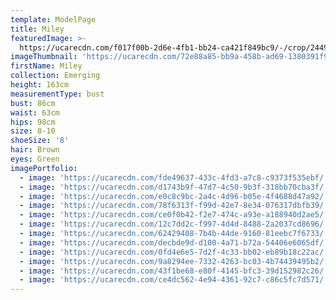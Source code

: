 ```yaml
---
template: ModelPage
title: Miley
featuredImage: >-
  https://ucarecdn.com/f017f00b-2d6e-4fb1-bb24-ca421f849bc9/-/crop/2449x1486/0,0/-/preview/
imageThumbnail: 'https://ucarecdn.com/72e88a85-bb9a-458b-ad69-1380391f9a19/'
firstName: Miley
collection: Emerging
height: 163cm
measurementType: bust
bust: 86cm
waist: 63cm
hips: 98cm
size: 8-10
shoeSize: '8'
hair: Brown
eyes: Green
imagePortfolio:
  - image: 'https://ucarecdn.com/fde49637-433c-4fd3-a7c8-c9373f535ebf/'
  - image: 'https://ucarecdn.com/d1743b9f-47d7-4c50-9b3f-318bb70cba3f/'
  - image: 'https://ucarecdn.com/e0c8c9bc-2a4c-4d96-b05e-4f4688d47a92/'
  - image: 'https://ucarecdn.com/78f6313f-f99d-42e7-8e34-076317dbfb39/'
  - image: 'https://ucarecdn.com/ce0f0b42-f2e7-474c-a93e-a188940d2ae5/'
  - image: 'https://ucarecdn.com/12c7dd2c-f997-4d4d-8488-2a2037cd8696/'
  - image: 'https://ucarecdn.com/62429408-7b4b-44de-9160-81eebc7f6733/'
  - image: 'https://ucarecdn.com/decbde9d-d100-4a71-b72a-54406e6065df/'
  - image: 'https://ucarecdn.com/0fd4e6e5-7d2f-4c33-bb02-eb89b18c22ac/'
  - image: 'https://ucarecdn.com/9a8294ee-7332-4263-bc03-4b74439495b2/'
  - image: 'https://ucarecdn.com/43f1be68-e80f-4145-bfc3-39d152982c26/'
  - image: 'https://ucarecdn.com/ce4dc562-4e94-4361-92c7-c86c5fc7d571/'
---
```


